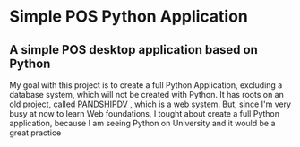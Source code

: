 <h1> Simple POS Python Application </h1>
<h2> A simple POS desktop application based on Python </h2>

<p>My goal with this project is to create a full Python Application, excluding a database system, which will not be created with Python. It has roots on an old project, called <a href="https://github.com/laecyo2003/pdvsimplesl"/> PANDSHIPDV </a>, which is a web system. But, since I'm very busy at now to learn Web foundations, I tought about create a full Python application, because I am seeing Python on University and it would be a great practice</p>
